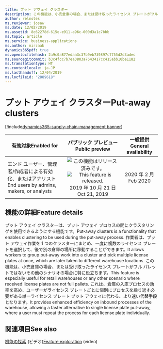 ```yaml
---
title: プット アウェイ クラスター
description: この機能は、小売倉庫の場合、または受け取ったライセンス プレートがフル パレットではないその他のシナリオの場合に特に役立ちます。 倉庫の入庫プロセスの効率を高めます。
author: relnotes
ms.reviewer: josaw
ms.date: 12/02/2019
ms.assetid: 8c62278d-615e-e911-a96c-000d3a1c7bbb
ms.topic: article
ms.service: business-applications
ms.author: mirzaab
dynamics365pdf: true
ms.openlocfilehash: 2a9c0a877edaa3c37b9eb739897c7755d2d3adec
ms.sourcegitcommit: b3c4fcc7b7ea3803a7643417cc415abb10be1182
ms.translationtype: HT
ms.contentlocale: ja-JP
ms.lasthandoff: 12/04/2019
ms.locfileid: "2889618"
---
```

# <a name="put-away-clusters"></a><span data-ttu-id="6d84b-104">プット アウェイ クラスター</span><span class="sxs-lookup"><span data-stu-id="6d84b-104">Put-away clusters</span></span>
[!include[dynamics365-supply-chain-management banner](../includes/dynamics365-supply-chain-management.md)]

| <span data-ttu-id="6d84b-105">有効対象</span><span class="sxs-lookup"><span data-stu-id="6d84b-105">Enabled for</span></span>    |  <span data-ttu-id="6d84b-106">パブリック プレビュー</span><span class="sxs-lookup"><span data-stu-id="6d84b-106">Public preview</span></span> | <span data-ttu-id="6d84b-107">一般提供</span><span class="sxs-lookup"><span data-stu-id="6d84b-107">General availability</span></span> | 
| ---------- | :----------: |:----------: |
|<span data-ttu-id="6d84b-108">エンド ユーザー、管理者/作成者による有効化、またはアナリスト</span><span class="sxs-lookup"><span data-stu-id="6d84b-108">End users by admins, makers, or analysts</span></span>|<span data-ttu-id="6d84b-109">![この機能はリリース済みです。](/dynamics365-release-plan/media/green-checkmark.png "この機能はリリース済みです。")</span><span class="sxs-lookup"><span data-stu-id="6d84b-109">![This feature is released.](/dynamics365-release-plan/media/green-checkmark.png "This feature is released.")</span></span> <span data-ttu-id="6d84b-110">2019 年 10 月 21 日</span><span class="sxs-lookup"><span data-stu-id="6d84b-110">Oct 21, 2019</span></span>| <span data-ttu-id="6d84b-111">2020 年 2 月</span><span class="sxs-lookup"><span data-stu-id="6d84b-111">Feb 2020</span></span>|






## <a name="feature-details"></a><span data-ttu-id="6d84b-112">機能の詳細</span><span class="sxs-lookup"><span data-stu-id="6d84b-112">Feature details</span></span>
<!--feature detail start -->
<span data-ttu-id="6d84b-113">プット アウェイ クラスターは、プット アウェイ プロセスの間にクラスタリングを使用できるようにする機能です。</span><span class="sxs-lookup"><span data-stu-id="6d84b-113">Put-away clusters is a functionality that enables clustering to be used during the put-away process.</span></span> <span data-ttu-id="6d84b-114">作業者は、プット アウェイ作業を 1 つのクラスターにまとめ、一度に複数のライセンス プレートを選択して、後で別の倉庫の場所に移動することができます。</span><span class="sxs-lookup"><span data-stu-id="6d84b-114">It allows workers to group put-away work into a cluster and pick multiple license plates at once, which are later taken to different warehouse locations.</span></span> <span data-ttu-id="6d84b-115">この機能は、小売倉庫の場合、または受け取ったライセンス プレートがフル パレットではないその他のシナリオの場合に特に役立ちます。</span><span class="sxs-lookup"><span data-stu-id="6d84b-115">This feature is especially useful for retail warehouses or any other scenario where received license plates are not full pallets.</span></span> <span data-ttu-id="6d84b-116">これは、倉庫の入庫プロセスの効率を高め、ユーザーがライセンス プレートごとに個別にプロセスを繰り返す必要がある単一ライセンス プレート プット アウェイに代わる、より速い代替手段となります。</span><span class="sxs-lookup"><span data-stu-id="6d84b-116">It provides enhanced efficiency on inbound processes of the warehouse, allowing a faster alternative to single license plate put-away, where a user must repeat the process for each license plate individually.</span></span>
<!--feature detail end -->










## <a name="see-also"></a><span data-ttu-id="6d84b-117">関連項目</span><span class="sxs-lookup"><span data-stu-id="6d84b-117">See also</span></span>
<span data-ttu-id="6d84b-118">[機能の探索](https://www.microsoft.com/videoplayer/embed/RE4f5aB) (ビデオ)</span><span class="sxs-lookup"><span data-stu-id="6d84b-118">[Feature exploration](https://www.microsoft.com/videoplayer/embed/RE4f5aB) (video)</span></span>


